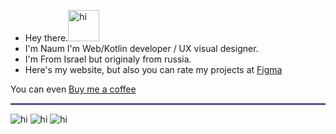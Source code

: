 

- Hey there.<img src="https://c.tenor.com/z2xJqhCpneIAAAAM/wave-hand.gif" alt="hi" style="width:50px;height:50px;"></li>
- I'm Naum I'm Web/Kotlin developer / UX visual designer.</li>
- I'm From Israel but originaly from russia.</li>
- Here's my website, but also you can rate my projects at <a  href="https://www.figma.com/@naumchik"> Figma</a></li>


You can even <a  href="https://https://www.buymeacoffee.com/naumchik"> Buy me a coffee</a>

<hr style="height:3px;width:100%;text-align:center;margin-left:0;background-color:#664E88">
<img src="https://i.imgur.com/BsfXO5S.png" alt="hi" ">
<img src="https://i.imgur.com/m8LnheQ.png" alt="hi" ">
<img src="https://i.imgur.com/uqE4WP9.png" alt="hi" ">





